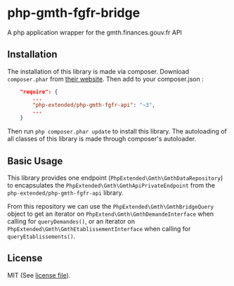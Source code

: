 # php-gmth-fgfr-bridge
A php application wrapper for the gmth.finances.gouv.fr API


## Installation

The installation of this library is made via composer.
Download `composer.phar` from [their website](https://getcomposer.org/download/).
Then add to your composer.json :

```json
	"require": {
		...
		"php-extended/php-gmth-fgfr-api": "~3",
		...
	}
```

Then run `php composer.phar update` to install this library.
The autoloading of all classes of this library is made through composer's autoloader.


## Basic Usage

This library provides one endpoint (`PhpExtended\Gmth\GmthDataRepository`)
to encapsulates the `PhpExtended\Gmth\GmthApiPrivateEndpoint`
from the `php-extended/php-gmth-fgfr-api` library.

From this repository we can use the `PhpExtended\Gmth\GmthBridgeQuery`
object to get an iterator on `PhpExtend\Gmth\GmthDemandeInterface` 
when calling for `queryDemandes()`, or an iterator on 
`PhpExtended\Gmth\GmthEtablissementInterface` when calling for 
`queryEtablissements()`.


## License

MIT (See [license file](LICENSE)).
